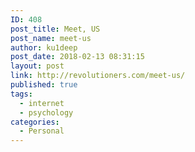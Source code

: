 ```yaml
---
ID: 408
post_title: Meet, US
post_name: meet-us
author: ku1deep
post_date: 2018-02-13 08:31:15
layout: post
link: http://revolutioners.com/meet-us/
published: true
tags:
  - internet
  - psychology
categories:
  - Personal
---
```

<!-- wp:image {"id":579,"sizeSlug":"large","linkDestination":"none"} -->
<figure class="wp-block-image size-large"><img src="http://revolutioners.com/wp-content/uploads/2010/06/IMG_0858-1024x683.jpg" alt="" class="wp-image-579"/></figure>
<!-- /wp:image -->

<!-- wp:paragraph -->
<p></p>
<!-- /wp:paragraph -->